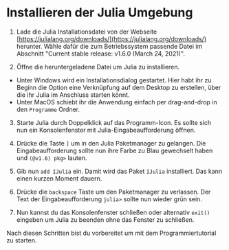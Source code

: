 # Installieren der Julia Umgebung

1. Lade die Julia Installationsdatei von der Webseite [https://julialang.org/downloads/](https://julialang.org/downloads/) herunter. Wähle dafür die zum Betriebssystem passende Datei im Abschnitt "Current stable release: v1.6.0 (March 24, 2021)".

2. Öffne die heruntergeladene Datei um Julia zu installieren.
* Unter Windows wird ein Installationsdialog gestartet. Hier habt ihr zu Beginn die Option eine Verknüpfung auf dem Desktop zu erstellen, über die ihr Julia im Anschluss starten könnt.
* Unter MacOS schiebt ihr die Anwendung einfach per drag-and-drop in den `Programme` Ordner.

3. Starte Julia durch Doppelklick auf das Programm-Icon. Es sollte sich nun ein Konsolenfenster mit Julia-Eingabeaufforderung öffnen.

4. Drücke die Taste `]` um in den Julia Paketmanager zu gelangen. Die Eingabeaufforderung sollte nun ihre Farbe zu Blau gewechselt haben und `(@v1.6) pkg>` lauten.

5. Gib nun `add IJulia` ein. Damit wird das Paket `IJulia` installiert. Das kann einen kurzen Moment dauern.

6. Drücke die `backspace` Taste um den Paketmanager zu verlassen. Der Text der Eingabeaufforderung `julia>` sollte nun wieder grün sein.

7. Nun kannst du das Konsolenfenster schließen oder alternativ `exit()` eingeben um Julia zu beenden ohne das Fenster zu schließen.

Nach diesen Schritten bist du vorbereitet um mit dem Programmiertutorial zu starten.


